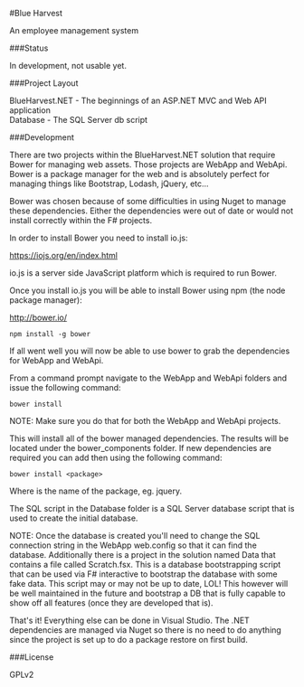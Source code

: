 #Blue Harvest

An employee management system

###Status

In development, not usable yet.

###Project Layout

BlueHarvest.NET - The beginnings of an ASP.NET MVC and Web API application  
Database - The SQL Server db script

###Development

There are two projects within the BlueHarvest.NET solution that require Bower
for managing web assets. Those projects are WebApp and WebApi. Bower is a
package manager for the web and is absolutely perfect for managing things like
Bootstrap, Lodash, jQuery, etc...

Bower was chosen because of some difficulties in using Nuget to manage these
dependencies. Either the dependencies were out of date or would not install
correctly within the F# projects.

In order to install Bower you need to install io.js:

https://iojs.org/en/index.html

io.js is a server side JavaScript platform which is required to run Bower.

Once you install io.js you will be able to install Bower using npm (the node
package manager):

http://bower.io/

```
npm install -g bower
```

If all went well you will now be able to use bower to grab the dependencies for
WebApp and WebApi.

From a command prompt navigate to the WebApp and WebApi folders and issue the
following command:

```
bower install
```

NOTE: Make sure you do that for both the WebApp and WebApi projects.

This will install all of the bower managed dependencies. The results will be
located under the bower_components folder. If new dependencies are required you
can add then using the following command:

```
bower install <package>
```

Where <package> is the name of the package, eg. jquery.

The SQL script in the Database folder is a SQL Server database script that is
used to create the initial database.

NOTE: Once the database is created you'll need to change the SQL connection
string in the WebApp web.config so that it can find the database. Additionally
there is a project in the solution named Data that contains a file called
Scratch.fsx. This is a database bootstrapping script that can be used via F#
interactive to bootstrap the database with some fake data. This script may or
may not be up to date, LOL! This however will be well maintained in the future
and bootstrap a DB that is fully capable to show off all features (once they are
developed that is).

That's it! Everything else can be done in Visual Studio. The .NET dependencies
are managed via Nuget so there is no need to do anything since the project is
set up to do a package restore on first build.

###License

GPLv2

